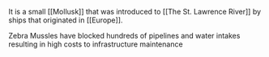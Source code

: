 It is a small [[Mollusk]] that was introduced to [[The St. Lawrence River]] by ships that originated in [[Europe]].

Zebra Mussles have blocked hundreds of pipelines and water intakes resulting in high costs to infrastructure maintenance

